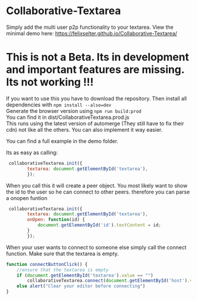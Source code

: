 # Collaborative-Textarea
Simply add the multi user p2p functionality to your textarea.
View the minimal demo here:
https://felixselter.github.io/Collaborative-Textarea/
# This is not a Beta. Its in development and important features are missing. Its not working !!!

If you want to use this you have to download the repository. Then install all dependencies with `npm install --also=dev`   
Generate the browser version using `npm run build:prod`  
You can find it in dist/CollaborativeTextarea.prod.js  
This runs using the latest version of automerge (They still have to fix their cdn) not like all the others. You can also implement it way easier.

You can find a full example in the demo folder.

Its as easy as calling:
```js
 collaborativeTextarea.init({
        textarea: document.getElementById('textarea'),
        });
```
When you call this it will create a peer object. You most likely want to show the id to the user so he can connect to other peers. therefore you can parse a onopen funtion

```js
 collaborativeTextarea.init({
        textarea: document.getElementById('textarea'),
        onOpen: function(id) {
            document.getElementById('id').textContent = id;
        }
        });     
```

When your user wants to connect to someone else simply call the connect function. Make sure that the textarea is empty.
```js
function connectButtonClick() {
    //ensure that the textarea is empty
    if (document.getElementById('textarea').value == "")
        collaborativeTextarea.connect(document.getElementById('host').value);
    else alert("Clear your editor before connecting")
}
```